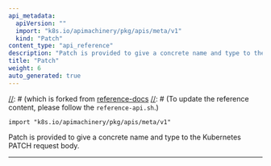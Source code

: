 ```yaml
---
api_metadata:
  apiVersion: ""
  import: "k8s.io/apimachinery/pkg/apis/meta/v1"
  kind: "Patch"
content_type: "api_reference"
description: "Patch is provided to give a concrete name and type to the Kubernetes PATCH request body."
title: "Patch"
weight: 6
auto_generated: true
---
```


[//]: # (The file is auto-generated from the Go source code of the component using a generic generator,)
[//]: # (which is forked from [reference-docs](https://github.com/kubernetes-sigs/reference-docs.)
[//]: # (To update the reference content, please follow the `reference-api.sh`.)



`import "k8s.io/apimachinery/pkg/apis/meta/v1"`


Patch is provided to give a concrete name and type to the Kubernetes PATCH request body.

<hr/>





